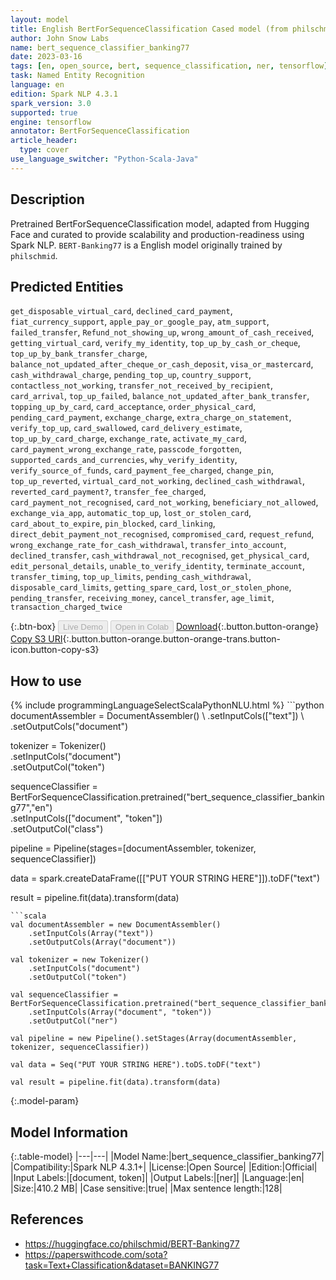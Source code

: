 ```yaml
---
layout: model
title: English BertForSequenceClassification Cased model (from philschmid)
author: John Snow Labs
name: bert_sequence_classifier_banking77
date: 2023-03-16
tags: [en, open_source, bert, sequence_classification, ner, tensorflow]
task: Named Entity Recognition
language: en
edition: Spark NLP 4.3.1
spark_version: 3.0
supported: true
engine: tensorflow
annotator: BertForSequenceClassification
article_header:
  type: cover
use_language_switcher: "Python-Scala-Java"
---
```


## Description

Pretrained BertForSequenceClassification model, adapted from Hugging Face and curated to provide scalability and production-readiness using Spark NLP. `BERT-Banking77` is a English model originally trained by `philschmid`.

## Predicted Entities

`get_disposable_virtual_card`, `declined_card_payment`, `fiat_currency_support`, `apple_pay_or_google_pay`, `atm_support`, `failed_transfer`, `Refund_not_showing_up`, `wrong_amount_of_cash_received`, `getting_virtual_card`, `verify_my_identity`, `top_up_by_cash_or_cheque`, `top_up_by_bank_transfer_charge`, `balance_not_updated_after_cheque_or_cash_deposit`, `visa_or_mastercard`, `cash_withdrawal_charge`, `pending_top_up`, `country_support`, `contactless_not_working`, `transfer_not_received_by_recipient`, `card_arrival`, `top_up_failed`, `balance_not_updated_after_bank_transfer`, `topping_up_by_card`, `card_acceptance`, `order_physical_card`, `pending_card_payment`, `exchange_charge`, `extra_charge_on_statement`, `verify_top_up`, `card_swallowed`, `card_delivery_estimate`, `top_up_by_card_charge`, `exchange_rate`, `activate_my_card`, `card_payment_wrong_exchange_rate`, `passcode_forgotten`, `supported_cards_and_currencies`, `why_verify_identity`, `verify_source_of_funds`, `card_payment_fee_charged`, `change_pin`, `top_up_reverted`, `virtual_card_not_working`, `declined_cash_withdrawal`, `reverted_card_payment?`, `transfer_fee_charged`, `card_payment_not_recognised`, `card_not_working`, `beneficiary_not_allowed`, `exchange_via_app`, `automatic_top_up`, `lost_or_stolen_card`, `card_about_to_expire`, `pin_blocked`, `card_linking`, `direct_debit_payment_not_recognised`, `compromised_card`, `request_refund`, `wrong_exchange_rate_for_cash_withdrawal`, `transfer_into_account`, `declined_transfer`, `cash_withdrawal_not_recognised`, `get_physical_card`, `edit_personal_details`, `unable_to_verify_identity`, `terminate_account`, `transfer_timing`, `top_up_limits`, `pending_cash_withdrawal`, `disposable_card_limits`, `getting_spare_card`, `lost_or_stolen_phone`, `pending_transfer`, `receiving_money`, `cancel_transfer`, `age_limit`, `transaction_charged_twice`

{:.btn-box}
<button class="button button-orange" disabled>Live Demo</button>
<button class="button button-orange" disabled>Open in Colab</button>
[Download](https://s3.amazonaws.com/auxdata.johnsnowlabs.com/public/models/bert_sequence_classifier_banking77_en_4.3.1_3.0_1678951093131.zip){:.button.button-orange}
[Copy S3 URI](s3://auxdata.johnsnowlabs.com/public/models/bert_sequence_classifier_banking77_en_4.3.1_3.0_1678951093131.zip){:.button.button-orange.button-orange-trans.button-icon.button-copy-s3}

## How to use



<div class="tabs-box" markdown="1">
{% include programmingLanguageSelectScalaPythonNLU.html %}
```python
documentAssembler = DocumentAssembler() \
    .setInputCols(["text"]) \
    .setOutputCols("document")

tokenizer = Tokenizer() \
    .setInputCols("document") \
    .setOutputCol("token")

sequenceClassifier = BertForSequenceClassification.pretrained("bert_sequence_classifier_banking77","en") \
    .setInputCols(["document", "token"]) \
    .setOutputCol("class")

pipeline = Pipeline(stages=[documentAssembler, tokenizer, sequenceClassifier])

data = spark.createDataFrame([["PUT YOUR STRING HERE"]]).toDF("text")

result = pipeline.fit(data).transform(data)
```
```scala
val documentAssembler = new DocumentAssembler() 
    .setInputCols(Array("text")) 
    .setOutputCols(Array("document"))
      
val tokenizer = new Tokenizer()
    .setInputCols("document")
    .setOutputCol("token")
 
val sequenceClassifier = BertForSequenceClassification.pretrained("bert_sequence_classifier_banking77","en") 
    .setInputCols(Array("document", "token"))
    .setOutputCol("ner")
   
val pipeline = new Pipeline().setStages(Array(documentAssembler, tokenizer, sequenceClassifier))

val data = Seq("PUT YOUR STRING HERE").toDS.toDF("text")

val result = pipeline.fit(data).transform(data)
```
</div>

{:.model-param}
## Model Information

{:.table-model}
|---|---|
|Model Name:|bert_sequence_classifier_banking77|
|Compatibility:|Spark NLP 4.3.1+|
|License:|Open Source|
|Edition:|Official|
|Input Labels:|[document, token]|
|Output Labels:|[ner]|
|Language:|en|
|Size:|410.2 MB|
|Case sensitive:|true|
|Max sentence length:|128|

## References

- https://huggingface.co/philschmid/BERT-Banking77
- https://paperswithcode.com/sota?task=Text+Classification&dataset=BANKING77